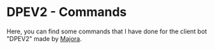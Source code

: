 # DPEV2 - Commands

Here, you can find some commands that I have done for the client bot "DPEV2" made by <a href="//xat.me/Majora">Majora</a>.